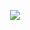 <p align="center">
  <a href="https://twitter.com/ImPyKestrel">
  <img src="https://img.shields.io/badge/-Twitter-blue?style=for-the-badge" />
  </a>
</p>

